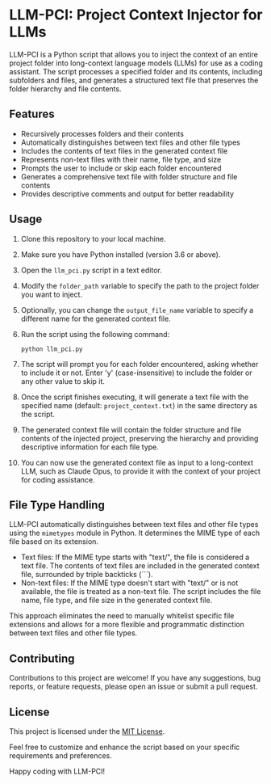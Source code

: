 # LLM-PCI: Project Context Injector for LLMs

LLM-PCI is a Python script that allows you to inject the context of an entire project folder into long-context language models (LLMs) for use as a coding assistant. The script processes a specified folder and its contents, including subfolders and files, and generates a structured text file that preserves the folder hierarchy and file contents.

## Features

- Recursively processes folders and their contents
- Automatically distinguishes between text files and other file types
- Includes the contents of text files in the generated context file
- Represents non-text files with their name, file type, and size
- Prompts the user to include or skip each folder encountered
- Generates a comprehensive text file with folder structure and file contents
- Provides descriptive comments and output for better readability

## Usage

1. Clone this repository to your local machine.

2. Make sure you have Python installed (version 3.6 or above).

3. Open the `llm_pci.py` script in a text editor.

4. Modify the `folder_path` variable to specify the path to the project folder you want to inject.

5. Optionally, you can change the `output_file_name` variable to specify a different name for the generated context file.

6. Run the script using the following command:

   ```
   python llm_pci.py
   ```

7. The script will prompt you for each folder encountered, asking whether to include it or not. Enter 'y' (case-insensitive) to include the folder or any other value to skip it.

8. Once the script finishes executing, it will generate a text file with the specified name (default: `project_context.txt`) in the same directory as the script.

9. The generated context file will contain the folder structure and file contents of the injected project, preserving the hierarchy and providing descriptive information for each file type.

10. You can now use the generated context file as input to a long-context LLM, such as Claude Opus, to provide it with the context of your project for coding assistance.

## File Type Handling

LLM-PCI automatically distinguishes between text files and other file types using the `mimetypes` module in Python. It determines the MIME type of each file based on its extension.

- Text files: If the MIME type starts with "text/", the file is considered a text file. The contents of text files are included in the generated context file, surrounded by triple backticks (```).
- Non-text files: If the MIME type doesn't start with "text/" or is not available, the file is treated as a non-text file. The script includes the file name, file type, and file size in the generated context file.

This approach eliminates the need to manually whitelist specific file extensions and allows for a more flexible and programmatic distinction between text files and other file types.

## Contributing

Contributions to this project are welcome! If you have any suggestions, bug reports, or feature requests, please open an issue or submit a pull request.

## License

This project is licensed under the [MIT License](LICENSE).

Feel free to customize and enhance the script based on your specific requirements and preferences.

Happy coding with LLM-PCI!
